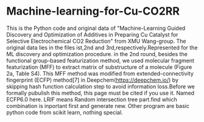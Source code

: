 # Machine-learning-for-Cu-CO2RR
This is the Python code and original data of "Machine-Learning Guided Discovery and Optimization of Additives in Preparing Cu Catalyst for Selective Electrochemical CO2 Reduction" from XMU Wang-group.
The original data lies in the files ist,2nd and 3rd,respectively.Represented for the ML discovery and optimization procedure.
in the 2nd round, besides the functional group-based featurization method, we used molecular fragment featurization (MFF) to extract matrix of substructure of a molecule (Figure 2a, Table S4). This MFF method was modified from extended-connectivity fingerprint (ECFP) method[7] in Deepchem(https://deepchem.io/) by skipping hash function calculation step to avoid information loss.Before we formally pubulish this method, this page must be cited if you use it. Named ECFP6.0 here.
LRIF means Random intersection tree part.find which combination is inportant first and generate new.
Other program are basic python code from scikit learn, nothing special.
